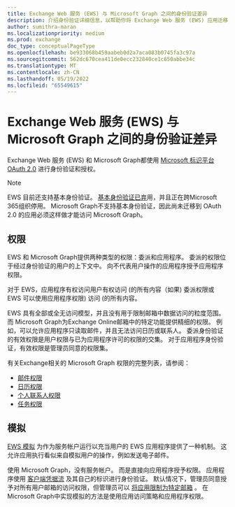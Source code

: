 ```yaml
---
title: Exchange Web 服务 (EWS) 与 Microsoft Graph 之间的身份验证差异
description: 介绍身份验证详细信息，以帮助你将 Exchange Web 服务 (EWS) 应用迁移到 Microsoft Graph。
author: sumithra-maran
ms.localizationpriority: medium
ms.prod: exchange
doc_type: conceptualPageType
ms.openlocfilehash: be933068b459aabeb0d2a7aca083b0745fa3c97a
ms.sourcegitcommit: 562dc670cea411de0ecc232840ce1c650abbe34c
ms.translationtype: MT
ms.contentlocale: zh-CN
ms.lasthandoff: 05/19/2022
ms.locfileid: "65549615"
---
```

# <a name="authentication-differences-between-exchange-web-services-ews-and-microsoft-graph"></a>Exchange Web 服务 (EWS) 与 Microsoft Graph 之间的身份验证差异

Exchange Web 服务 (EWS) 和 Microsoft Graph都使用 [Microsoft 标识平台 OAuth 2.0](/azure/active-directory/develop/active-directory-v2-protocols) 进行身份验证和授权。

> [!NOTE]
> EWS 目前还支持基本身份验证。 [基本身份验证已弃](/lifecycle/announcements/exchange-online-basic-auth-deprecated)用，并且正在跨Microsoft 365组织停用。 Microsoft Graph不支持基本身份验证，因此尚未迁移到 OAuth 2.0 的应用必须这样做才能访问 Microsoft Graph。

## <a name="permissions"></a>权限

EWS 和 Microsoft Graph提供两种类型的权限：委派和应用程序。 委派的权限位于经过身份验证的用户的上下文中。 向不代表用户操作的应用程序授予应用程序权限。

对于 EWS，应用程序有权访问用户有权访问 (的所有内容（如果) 委派权限或 EWS 可以使用应用程序权限) 访问 (的所有内容。 

EWS 具有全部或全无访问模型，并且没有用于限制邮箱中数据访问的粒度范围。 而 Microsoft Graph为Exchange Online邮箱中的特定功能提供精细的权限。 例如，可以允许应用程序只读取邮件，并且无法访问日历或联系人。 委派身份验证的有效权限是用户权限与已为应用程序许可的权限的交集。 对于应用程序身份验证，有效权限是管理员同意的权限集。

有关Exchange相关的 Microsoft Graph 权限的完整列表，请参阅：

- [邮件权限](permissions-reference.md#mail-permissions)
- [日历权限](permissions-reference.md#calendars-permissions)
- [个人联系人权限](permissions-reference.md#contacts-permissions)
- [任务权限](permissions-reference.md#tasks-permissions)

## <a name="impersonation"></a>模拟

[EWS 模拟](/exchange/client-developer/exchange-web-services/impersonation-and-ews-in-exchange) 为作为服务帐户运行以充当用户的 EWS 应用程序提供了一种机制。 这允许应用执行看似来自模拟用户的操作，例如发送电子邮件。

使用 Microsoft Graph，没有服务帐户。 而是直接向应用程序授予权限。 应用程序使用 [客户端凭据流](auth-v2-service.md) 及其自己的标识进行身份验证。 默认情况下，管理员同意授予对所有用户邮箱的访问权限，但管理员可以 [将应用限制为特定邮箱](auth-limit-mailbox-access.md) 。 在 Microsoft Graph中实现模拟的方法是使用应用访问策略和应用程序权限。
